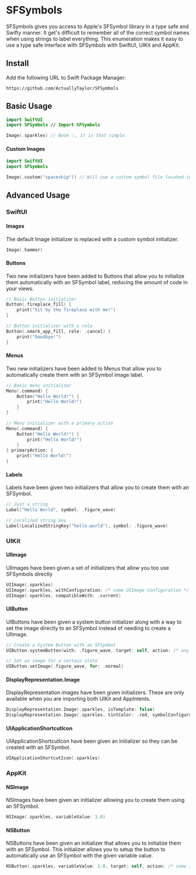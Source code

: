 # SFSymbols
SFSymbols gives you access to Apple's SFSymbol library in a type safe and Swifty manner. It get's difficult to remember all of the correct symbol names when using strings to label everything. This enumeration makes it easy to use a type safe interface with SFSymbols with SwiftUI, UIKit and AppKit.

## Install
Add the following URL to Swift Package Manager:
```
https://github.com/ActuallyTaylor/SFSymbols
```

## Basic Usage
```swift
import SwiftUI
import SFSymbols // Import SFSymbols

Image(.sparkles) // Boom 💥, it is that simple.
```

#### Custom Images
```swift
import SwiftUI
import SFSymbols

Image(.custom("spaceship")) // Will use a custom symbol file located in your assets folder!
```

## Advanced Usage
### SwiftUI
#### Images
The default Image initializer is replaced with a custom symbol initializer.

```swift
Image(.hammer)
```

#### Buttons
Two new initializers have been added to Buttons that allow you to initialize them automatically with an SFSymbol label, reducing the amount of code in your views.
```swift
// Basic Button initializer 
Button(.fireplace_fill) {
    print("Sit by the fireplace with me!")
}

// Button initializer with a role
Button(.xmark_app_fill, role: .cancel) {
    print("Goodbye!")
}
```

#### Menus
Two new initializers have been added to Menus that allow you to automatically create them with an SFSymbol image label.
```swift
// Basic menu initializer
Menu(.command) {
    Button("Hello World!") {
        print("Hello World!")
    }
}

// Menu initializer with a primary action
Menu(.command) {
    Button("Hello World!") {
        print("Hello World!")
    }
} primaryAction: {
    print("Hello World!")  
}
```

#### Labels
Labels have been given two initializers that allow you to create them with an SFSymbol.

```swift
// Just a string
Label("Hello World", symbol: .figure_wave)

// Localized string key
Label(LocalizedStringKey("hello.world"), symbol: .figure_wave)
```

### UIKit
#### UIImage
UIImages have been given a set of initializers that allow you too use SFSymbols directly

```swift
UIImage(.sparkles)
UIImage(.sparkles, withConfiguration: /* some UIImage Configuration */)
UIImage(.sparkles, compatibleWith: .current)
```

#### UIButton
UIButtons have been given a system button initializer along with a way to set the image directly to an SFSymbol instead of needing to create a UIImage.

```swift
// Create a System Button with an SFSymbol
UIButton.systemButton(with: .figure_wave, target: self, action: /* any selector */)

// Set an image for a certain state
UIButton.setImage(.figure_wave, for: .normal)
```

#### DisplayRepresentation.Image
DisplayRepresentation images have been given initializers. These are only available when you are importing both UIKit and AppIntents.

```swift
DisplayRepresentation.Image(.sparkles, isTemplate: false)
DisplayRepresentation.Image(.sparkles, tintColor: .red, symbolConfiguration: /* some symbol configuration */)
```

#### UIApplicationShortcutIcon
UIApplicationShortcutIcon have been given an initializer so they can be created with an SFSymbol.

```swift
UIApplicationShortcutIcon(.sparkles)
```

### AppKit
#### NSImage
NSImages have been given an initializer allowing you to create them using an SFSymbol.

```swift
NSImage(.sparkles, variableValue: 1.0)
```

#### NSButton
NSButtons have been given an initializer that allows you to initialize them with an SFSymbol. This initializer allows you to setup the button to automatically use an SFSymbol with the given variable value.
```swift
NSButton(.sparkles, variableValue: 1.0, target: self, action: /* some selector */)
```
